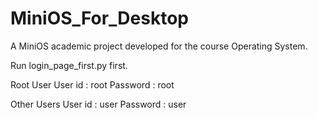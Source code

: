 # MiniOS_For_Desktop
A MiniOS academic project developed for the course Operating System.


Run login_page_first.py first.

Root User
User id : root
Password : root

Other Users
User id : user
Password : user
